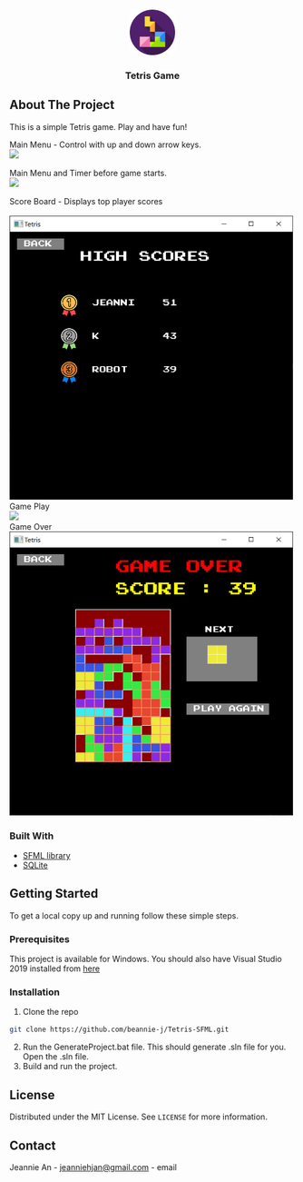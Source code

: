 
<!-- PROJECT LOGO -->
<br />
<p align="center">
  <a href="https://github.com/beannie-j/Tetris-SFML">
    <img src="resources/tetris.png" alt="Logo" width="80" height="80">
  </a>

  <h3 align="center">Tetris Game</h3>

  <p>
  </p>
</p>



<!-- TABLE OF CONTENTS 
## Table of Contents

* [About the Project](#about-the-project)
  * [Built With](#built-with)
* [Getting Started](#getting-started)
  * [Prerequisites](#prerequisites)
  * [Installation](#installation)
* [Usage](#usage)
* [License](#license)
* [Contact](#contact)

-->

<!-- ABOUT THE PROJECT -->
## About The Project

This is a simple Tetris game. Play and have fun!


Main Menu - Control with up and down arrow keys.<br />
![](https://i.gyazo.com/683d99633ca287cdbcdeec0cd2c349db.gif)<br />

Main Menu and Timer before game starts.<br />
![](https://i.gyazo.com/dadd53e99f62da4509f0627a09831100.gif)<br />

Score Board - Displays top player scores<br /><br />
<img src="resources/score.png" width="500" height="500"><br />
Game Play<br />
![](https://i.gyazo.com/4813285b10983cc4f709035086050354.gif)<br />
Game Over<br />
<img src="resources/gameover.png" width="500" height="500"><br />

<!-- 
<a href="https://gyazo.com/ef6e5ed429343cf3999e1669322c61c5"><img src="https://i.gyazo.com/ef6e5ed429343cf3999e1669322c61c5.gif" alt="Image from Gyazo" width="1800"/></a>

GETTING STARTED 
Here's a blank template to get started:
**To avoid retyping too much info. Do a search and replace with your text editor for the following:**
`github_username`, `repo_name`, `twitter_handle`, `email`
-->

### Built With

* [SFML library](https://www.sfml-dev.org/)
* [SQLite](https://www.sqlite.org/index.html)


<!-- GETTING STARTED -->
## Getting Started

To get a local copy up and running follow these simple steps.

### Prerequisites

This project is available for Windows. You should also have Visual Studio 2019 installed from [here](https://visualstudio.microsoft.com/downloads/)


### Installation

1. Clone the repo
```sh
git clone https://github.com/beannie-j/Tetris-SFML.git
```
2. Run the GenerateProject.bat file. This should generate .sln file for you. Open the .sln file.
3. Build and run the project.




<!-- LICENSE -->
## License

Distributed under the MIT License. See `LICENSE` for more information.



<!-- CONTACT -->
## Contact

Jeannie An - [jeanniehjan@gmail.com](mailto:jeanniehjan@gmail.com) - email







